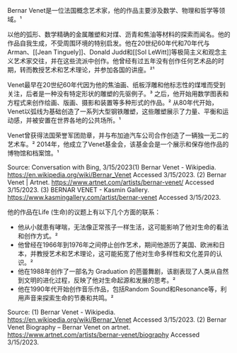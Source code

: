 Bernar Venet是一位法国概念艺术家，他的作品主要涉及数学、物理和哲学等领域。¹ 

以他的弧形、数学精确的金属雕塑和对煤、沥青和焦油等材料的探索而闻名。他的作品自我生成，不受周围环境的特别启发。他在20世纪60年代和70年代与Arman、[[Jean Tinguely]]、Donald Judd和[[Sol LeWitt]]等极简主义和观念主义艺术家交往，并在这些流派中创作。他曾经有过五年没有创作任何艺术品的时期，转而教授艺术和艺术理论，并参加各国的讲座。²¹

Venet最早在20世纪60年代因为他的焦油画、纸板浮雕和他标志性的煤堆而受到关注，后者是一种没有特定形状的雕塑的先驱例子。³ 之后，他开始用数学图表和方程式来创作绘画、版画、摄影和装置等多种形式的作品。² 从80年代开始，Venet以弧线为基础创造了一系列大型钢铁雕塑，这些雕塑展示了力量、平衡和运动感，并被安置在世界各地的公共场所。¹

Venet曾获得法国荣誉军团勋章，并与布加迪汽车公司合作创造了一辆独一无二的艺术车。² 2014年，他成立了Venet基金会，该基金会是一个展示和保存他作品的博物馆和档案馆。¹

Source: Conversation with Bing, 3/15/2023(1) Bernar Venet - Wikipedia. https://en.wikipedia.org/wiki/Bernar_Venet Accessed 3/15/2023.
(2) Bernar Venet | Artnet. https://www.artnet.com/artists/bernar-venet/ Accessed 3/15/2023.
(3) BERNAR VENET - Kasmin Gallery. https://www.kasmingallery.com/artist/bernar-venet Accessed 3/15/2023.

他的作品在Life (生命)的议题上有以下几个方面的联系：

- 他从小就患有哮喘，无法像正常孩子一样生活，这可能影响了他对生命的看法和创作方式。²
- 他曾经在1966年到1976年之间停止创作艺术，期间他游历了美国、欧洲和日本，并教授艺术和艺术理论，这可能拓宽了他对生命多样性和文化差异的认识。²
- 他在1988年创作了一部名为 Graduation 的芭蕾舞剧，该剧表现了人类从自然到文明的进化过程，反映了他对生命起源和发展的思考。²
- 他在1990年代开始创作音乐作品，包括Random Sound和Resonance等，利用声音来探索生命的节奏和共鸣。²



Source: 
(1) Bernar Venet - Wikipedia. https://en.wikipedia.org/wiki/Bernar_Venet Accessed 3/15/2023.
(2) Bernar Venet Biography – Bernar Venet on artnet. https://www.artnet.com/artists/bernar-venet/biography Accessed 3/15/2023.